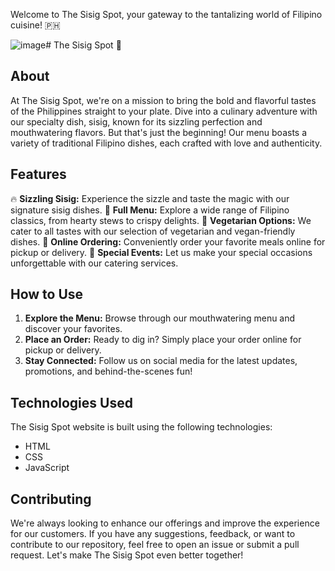 

Welcome to The Sisig Spot, your gateway to the tantalizing world of Filipino cuisine! 🇵🇭

![image](https://github.com/jamescasipong/The-Sisig-Spot-Website/assets/144509235/2429ecb4-01b0-468e-bed3-4349b1f399eb)# The Sisig Spot 🍴

## About

At The Sisig Spot, we're on a mission to bring the bold and flavorful tastes of the Philippines straight to your plate. Dive into a culinary adventure with our specialty dish, sisig, known for its sizzling perfection and mouthwatering flavors. But that's just the beginning! Our menu boasts a variety of traditional Filipino dishes, each crafted with love and authenticity.

## Features

🔥 **Sizzling Sisig:** Experience the sizzle and taste the magic with our signature sisig dishes.
🍲 **Full Menu:** Explore a wide range of Filipino classics, from hearty stews to crispy delights.
🥢 **Vegetarian Options:** We cater to all tastes with our selection of vegetarian and vegan-friendly dishes.
🛒 **Online Ordering:** Conveniently order your favorite meals online for pickup or delivery.
🎉 **Special Events:** Let us make your special occasions unforgettable with our catering services.

## How to Use

1. **Explore the Menu:** Browse through our mouthwatering menu and discover your favorites.
2. **Place an Order:** Ready to dig in? Simply place your order online for pickup or delivery.
3. **Stay Connected:** Follow us on social media for the latest updates, promotions, and behind-the-scenes fun!

## Technologies Used

The Sisig Spot website is built using the following technologies:

- HTML
- CSS
- JavaScript

## Contributing

We're always looking to enhance our offerings and improve the experience for our customers. If you have any suggestions, feedback, or want to contribute to our repository, feel free to open an issue or submit a pull request. Let's make The Sisig Spot even better together!
